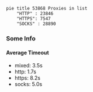 
```mermaid
pie title 53868 Proxies in list
    "HTTP" : 23846
    "HTTPS": 7547
    "SOCKS" : 28890
```

### Some Info
#### Average Timeout

- mixed: 3.5s
- http: 1.7s
- https: 8.2s
- socks: 5.0s